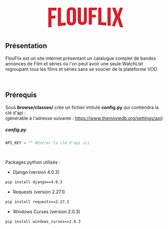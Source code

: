 <div align="center"><img src="Latest/doc/img/flouflix.png"></img></div>

## Présentation

FlouFlix est un site internet présentant un catalogue complet de bandes annonces de Film et séries où l'on peut avoir une seule WatchList regroupant tous les films et séries sans se soucier de la plateforme VOD.

<br>

## Prérequis

Sous **browse/classes/** crée un fichier intitulé **config.py** qui contiendra la clé d'api :
<br>
(générable à l'adresse suivante : https://www.themoviedb.org/settings/api)

##### config.py
``` config.py
API_KEY = "" #Entrer la clé d'api ici
```

<br>

Packages python utilisés :
* Django (version 4.0.3) 
 ```bash
 pip install django==4.0.3
 ```
* Requests (version 2.27.1)
 ```bash
 pip install requests==2.27.1
 ```
* Windows Curses (version 2.0.3)
 ```bash
 pip install windows_curses==2.0.3
 ```


